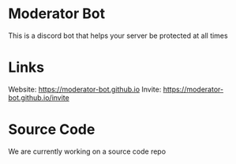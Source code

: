 # Moderator Bot
This is a discord bot that helps your server be protected at all times
# Links
Website: https://moderator-bot.github.io
Invite: https://moderator-bot.github.io/invite
# Source Code
We are currently working on a source code repo
